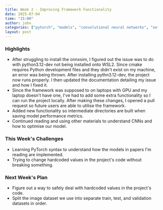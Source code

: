 ```yaml
---
title: Week 2 - Improving Framework Functionality
date: 2025-07-04
time: "15:00"
author: john
categories: ["pytorch", "models", "convolutional neural networks", "software engineering"]
layout: post
---
```



### Highlights

- After struggling to install the onnxsim, I figured out the issue was to do with python3.12-dev not being installed onto WSL2. Since cmake requires Python development files and they didn't exist on my machine, an error was being thrown. After installing pythn3.12-dev, the project now runs properly. I then updated the documentation detailing my issue and how I fixed it.
- Since the framework was supposed to on laptops with GPU and my laptop doesn't have one, I've had to add some extra functionality so I can run the project locally. After making these changes, I opened a pull request so future users are able to utilise the framework.
- Added new functionality so intermediate directories are built when saving model performance metrics.
- Continued reading and using other materials to understand CNNs and how to optimise our model.

### This Week's Challenges

- Learning PyTorch syntax to understand how the models in papers I'm reading are implemented.
- Trying to change hardcoded values in the project's code without breaking something.

### Next Week's Plan

- Figure out a way to safely deal with hardcoded values in the project's code.
- Split the image dataset we use into separate train, test, and validation datasets in order. 
